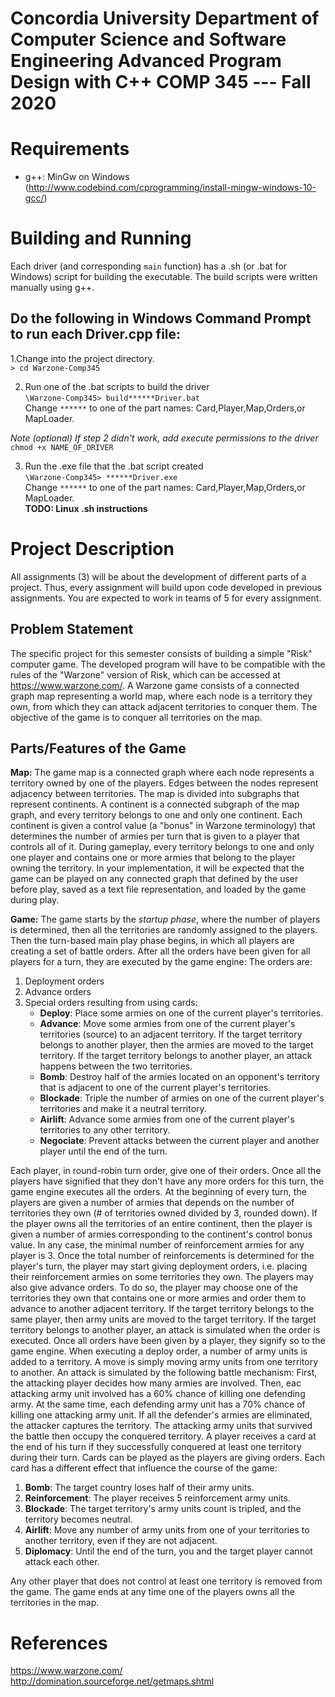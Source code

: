 # Concordia University  Department of Computer Science and Software Engineering  Advanced Program Design with C++  COMP 345 --- Fall 2020

# Requirements

- g++: MinGw on Windows (http://www.codebind.com/cprogramming/install-mingw-windows-10-gcc/)

# Building and Running
Each driver (and corresponding `main` function) has a .sh (or .bat for Windows) script for building the executable. The build
scripts were written manually using g++.

## Do the following in Windows Command Prompt to run each Driver.cpp file:<br/>
1.Change into the project directory.<br/>
`> cd Warzone-Comp345`<br/>

2. Run one of the .bat scripts to build the driver<br/>
`\Warzone-Comp345> build******Driver.bat`<br/>
Change `******` to one of the part names: Card,Player,Map,Orders,or MapLoader.<br/>

<i>Note (optional) If step 2 didn't work, add execute permissions to the driver</i><br/>
`chmod +x NAME_OF_DRIVER`<br/>

3. Run the .exe file that the .bat script created <br/>
`\Warzone-Comp345> ******Driver.exe`<br/>
Change `******` to one of the part names: Card,Player,Map,Orders,or MapLoader.<br/>
<b>TODO: Linux .sh instructions</b><br/>

# Project Description

All assignments (3) will be about the development of different parts of a project. Thus, every assignment
will build upon code developed in previous assignments. You are expected to work in teams of 5 for every
assignment.

## Problem Statement

The specific project for this semester consists of building a simple "Risk" computer game. The developed
program will have to be compatible with the rules of the "Warzone" version of Risk, which can be accessed
at https://www.warzone.com/. A Warzone game consists of a connected graph map representing a world map,
where each node is a territory they own, from which they can attack adjacent territories to conquer them.
The objective of the game is to conquer all territories on the map.

## Parts/Features of the Game

**Map:** The game map is a connected graph where each node represents a territory owned by one of the
players. Edges between the nodes represent adjacency between territories. The map is divided into subgraphs
that represent continents. A continent is a connected subgraph of the map graph, and every territory belongs
to one and only one continent. Each continent is given a control value (a "bonus" in Warzone terminology)
that determines the number of armies per turn that is given to a player that controls all of it. During
gameplay, every territory belongs to one and only one player and contains one or more armies that belong
to the player owning the territory. In your implementation, it will be expected that the game can be played
on any connected graph that defined by the user before play, saved as a text file representation, and loaded
by the game during play.

**Game:** The game starts by the *startup phase*, where the number of players is determined, then all the
territories are randomly assigned to the players. Then the turn-based main play phase begins, in which all
players are creating a set of battle orders. After all the orders have been given for all players for a turn,
they are executed by the game engine: The orders are:

1. Deployment orders
2. Advance orders
3. Special orders resulting from using cards:
	- **Deploy**: Place some armies on one of the current player's territories.
	- **Advance**: Move some armies from one of the current player's territories (source) to an adjacent
		territory. If the target territory belongs to another player, then the armies are moved to the
		target territory. If the target territory belongs to another player, an attack happens between the
		two territories.
	- **Bomb**: Destroy half of the armies located on an opponent's territory that is adjacent to one of
		the current player's territories.
	- **Blockade**: Triple the number of armies on one of the current player's territories and make it a
		neutral territory.
	- **Airlift**: Advance some armies from one of the current player's territories to any other territory.
	- **Negociate**: Prevent attacks between the current player and another player until the end of the turn.

Each player, in round-robin turn order, give one of their orders. Once all the players have signified that
they don't have any more orders for this turn, the game engine executes all the orders. At the beginning of
every turn, the players are given a number of armies that depends on the number of territories they own (# of
territories owned divided by 3, rounded down). If the player owns all the territories of an entire continent,
then the player is given a number of armies corresponding to the continent's control bonus value. In any case,
the minimal number of reinforcement armies for any player is 3. Once the total number of reinforcements is
determined for the player's turn, the player may start giving deployment orders, i.e. placing their reinforcement
armies on some territories they own. The players may also give advance orders. To do so, the player may choose
one of the territories they own that contains one or more armies and order them to advance to another adjacent
territory. If the target territory belongs to the same player, then army units are moved to the target territory.
If the target territory belongs to another player, an attack is simulated when the order is executed. Once all
orders have been given by a player, they signify so to the game engine. When executing a deploy order, a number
of army units is added to a territory. A move is simply moving army units from one territory to another. An
attack is simulated by the following battle mechanism: First, the attacking player decides how many armies are
involved. Then, eac attacking army unit involved has a 60% chance of killing one defending army. At the same time,
each defending army unit has a 70% chance of killing one attacking army unit. If all the defender's armies are
eliminated, the attacker captures the territory. The attacking army units that survived the battle then occupy
the conquered territory. A player receives a card at the end of his turn if they successfully conquered at least
one territory during their turn. Cards can be played as the players are giving orders. Each card has a different
effect that influence the course of the game:

1. **Bomb**: The target country loses half of their army units.
2. **Reinforcement**: The player receives 5 reinforcement army units.
3. **Blockade**: The target territory's army units count is tripled, and the territory becomes neutral.
4. **Airlift**: Move any number of army units from one of your territories to another territory, even if they are not adjacent.
5. **Diplomacy**: Until the end of the turn, you and the target player cannot attack each other.

Any other player that does not control at least one territory is removed from the game. The game ends at any time one
of the players owns all the territories in the map.

# References
https://www.warzone.com/  
http://domination.sourceforge.net/getmaps.shtml
